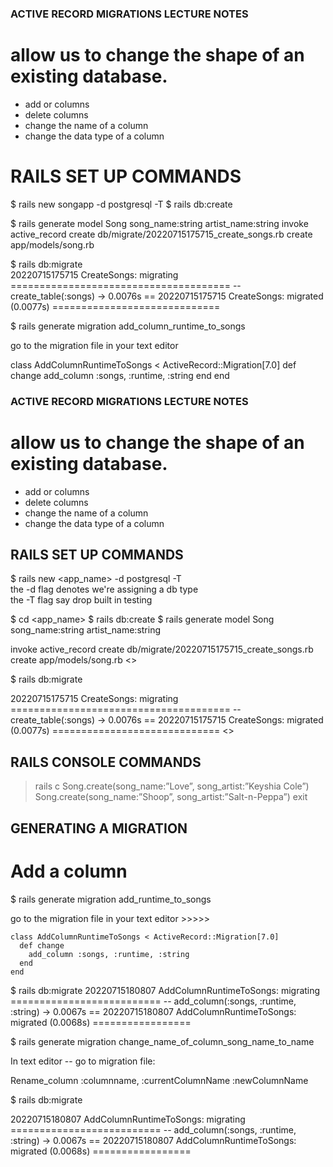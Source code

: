 ### ACTIVE RECORD MIGRATIONS LECTURE NOTES

# allow us to change the shape of an existing database.
- add or columns
- delete columns
- change the name of a column
- change the data type of a column

# RAILS SET UP COMMANDS
$  rails new songapp -d postgresql -T
$ rails db:create



$ rails generate model Song song_name:string artist_name:string
 invoke  active_record
      create    db/migrate/20220715175715_create_songs.rb
      create    app/models/song.rb


$ rails db:migrate  
 20220715175715 CreateSongs: migrating ======================================
-- create_table(:songs)
   -> 0.0076s
== 20220715175715 CreateSongs: migrated (0.0077s) =============================    


$ rails generate migration add_column_runtime_to_songs

go to the migration file in your text editor

class AddColumnRuntimeToSongs < ActiveRecord::Migration[7.0]
  def change
    add_column :songs, :runtime, :string
  end
end
### ACTIVE RECORD MIGRATIONS LECTURE NOTES

# allow us to change the shape of an existing database.
- add or columns
- delete columns
- change the name of a column
- change the data type of a column

## RAILS SET UP COMMANDS
 $ rails new <app_name> -d postgresql -T  
   the -d flag denotes we're assigning a db type  
   the -T flag say drop built in testing

 $ cd <app_name>
 $ rails db:create
 $ rails generate model Song song_name:string artist_name:string

 <terminalresponse>
  invoke  active_record
      create    db/migrate/20220715175715_create_songs.rb
      create    app/models/song.rb
  <>

 $ rails db:migrate
   
<terminalresponse>
  20220715175715 CreateSongs: migrating ======================================
-- create_table(:songs)
   -> 0.0076s
== 20220715175715 CreateSongs: migrated (0.0077s) ============================= 
<>


## RAILS CONSOLE COMMANDS
> rails c
> Song.create(song_name:”Love”, song_artist:”Keyshia Cole”)
> Song.create(song_name:”Shoop”, song_artist:”Salt-n-Peppa”)
> exit

## GENERATING A MIGRATION
# Add a column
$ rails generate migration add_runtime_to_songs

go to the migration file in your text editor >>>>>

    class AddColumnRuntimeToSongs < ActiveRecord::Migration[7.0]
      def change
        add_column :songs, :runtime, :string
      end
    end

$ rails db:migrate
 <terminaloutput>
    20220715180807 AddColumnRuntimeToSongs: migrating ==========================
    -- add_column(:songs, :runtime, :string)
      -> 0.0067s
    == 20220715180807 AddColumnRuntimeToSongs: migrated (0.0068s) =================


$ rails generate migration change_name_of_column_song_name_to_name


In text editor -- go to migration file: 

  Rename_column :columnname, :currentColumnName :newColumnName


$ rails db:migrate

20220715180807 AddColumnRuntimeToSongs: migrating ==========================
-- add_column(:songs, :runtime, :string)
   -> 0.0067s
== 20220715180807 AddColumnRuntimeToSongs: migrated (0.0068s) =================

